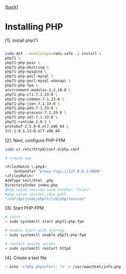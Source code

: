 [\[back\]](../)

# Installing PHP

[1]. Install php7.1

```bash

sudo dnf --enablerepo=remi-safe -y install \
php71 \
php71-php-pear \
php71-php-mbstring \
php71-php-mysqlnd \
php71-php-pecl-mysql \
php71-php-pecl-mysql-xdevapi \
php71-php-fpm \
environment-modules-3.2.10-0 \
php71-php-cli-7.1.33-8 \
php71-php-common-7.1.33-8 \
php71-php-json-7.1.33-8 \
php71-php-pdo-7.1.33-8 \
php71-php-process-7.1.33-8 \
php71-php-xml-7.1.33-8 \
php71-runtime-2.0-1 \
protobuf-2.5.0-8.el7.x86_64 \
tcl-1:8.5.13-8.el7.x86_64

```

[2]. Next, configure PHP-FPM

```bash
sudo vi /etc/httpd/conf.d/php.conf

# create new

<FilesMatch \.php$>
    SetHandler "proxy:fcgi://127.0.0.1:9000"
</FilesMatch>
AddType text/html .php
DirectoryIndex index.php
#php_value session.save_handler "files"
#php_value session.save_path
"/var/opt/remi/php71/lib/php/session"

```

[3]. Start PHP-FPM

```bash
# start 
~ sudo systemctl start php71-php-fpm

# enable start with startup
~ sudo systemctl enable php71-php-fpm

# restart apache server
~ sudo systemctl restart httpd

```

[4]. Create a test file

```bash
~ echo '<?php phpinfo(); ?>' > /var/www/html/info.php
```


